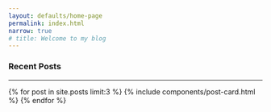 ```yaml
---
layout: defaults/home-page
permalink: index.html
narrow: true
# title: Welcome to my blog
---
```

### Recent Posts
<hr>
{% for post in site.posts limit:3 %}
{% include components/post-card.html %}
{% endfor %}


